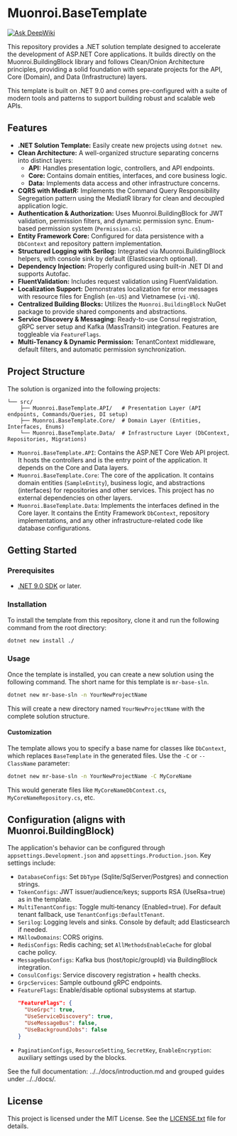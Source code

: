 # Muonroi.BaseTemplate
[![Ask DeepWiki](https://raw.githubusercontent.com/muonroi/MuonroiBuildingBlock/main/src/Muonroi.BuildingBlock/Images/deep-wiki.png)](https://deepwiki.com/muonroi/Muonroi.BaseTemplate)

This repository provides a .NET solution template designed to accelerate the development of ASP.NET Core applications. It builds directly on the Muonroi.BuildingBlock library and follows Clean/Onion Architecture principles, providing a solid foundation with separate projects for the API, Core (Domain), and Data (Infrastructure) layers.

This template is built on .NET 9.0 and comes pre-configured with a suite of modern tools and patterns to support building robust and scalable web APIs.

## Features

*   **.NET Solution Template:** Easily create new projects using `dotnet new`.
*   **Clean Architecture:** A well-organized structure separating concerns into distinct layers:
    *   **API:** Handles presentation logic, controllers, and API endpoints.
    *   **Core:** Contains domain entities, interfaces, and core business logic.
    *   **Data:** Implements data access and other infrastructure concerns.
*   **CQRS with MediatR:** Implements the Command Query Responsibility Segregation pattern using the MediatR library for clean and decoupled application logic.
*   **Authentication & Authorization:** Uses Muonroi.BuildingBlock for JWT validation, permission filters, and dynamic permission sync. Enum-based permission system (`Permission.cs`).
*   **Entity Framework Core:** Configured for data persistence with a `DbContext` and repository pattern implementation.
*   **Structured Logging with Serilog:** Integrated via Muonroi.BuildingBlock helpers, with console sink by default (Elasticsearch optional).
*   **Dependency Injection:** Properly configured using built-in .NET DI and supports Autofac.
*   **FluentValidation:** Includes request validation using FluentValidation.
*   **Localization Support:** Demonstrates localization for error messages with resource files for English (`en-US`) and Vietnamese (`vi-VN`).
*   **Centralized Building Blocks:** Utilizes the `Muonroi.BuildingBlock` NuGet package to provide shared components and abstractions.
*   **Service Discovery & Messaging:** Ready-to-use Consul registration, gRPC server setup and Kafka (MassTransit) integration.
    Features are toggleable via `FeatureFlags`.
*   **Multi‑Tenancy & Dynamic Permission:** TenantContext middleware, default filters, and automatic permission synchronization.

## Project Structure

The solution is organized into the following projects:

```
└── src/
    ├── Muonroi.BaseTemplate.API/   # Presentation Layer (API endpoints, Commands/Queries, DI setup)
    ├── Muonroi.BaseTemplate.Core/  # Domain Layer (Entities, Interfaces, Enums)
    └── Muonroi.BaseTemplate.Data/  # Infrastructure Layer (DbContext, Repositories, Migrations)
```

*   `Muonroi.BaseTemplate.API`: Contains the ASP.NET Core Web API project. It hosts the controllers and is the entry point of the application. It depends on the Core and Data layers.
*   `Muonroi.BaseTemplate.Core`: The core of the application. It contains domain entities (`SampleEntity`), business logic, and abstractions (interfaces) for repositories and other services. This project has no external dependencies on other layers.
*   `Muonroi.BaseTemplate.Data`: Implements the interfaces defined in the Core layer. It contains the Entity Framework `DbContext`, repository implementations, and any other infrastructure-related code like database configurations.

## Getting Started

### Prerequisites

*   [.NET 9.0 SDK](https://dotnet.microsoft.com/download/dotnet/9.0) or later.

### Installation

To install the template from this repository, clone it and run the following command from the root directory:

```bash
dotnet new install ./
```

### Usage

Once the template is installed, you can create a new solution using the following command. The short name for this template is `mr-base-sln`.

```bash
dotnet new mr-base-sln -n YourNewProjectName
```

This will create a new directory named `YourNewProjectName` with the complete solution structure.

#### Customization

The template allows you to specify a base name for classes like `DbContext`, which replaces `BaseTemplate` in the generated files. Use the `-C` or `--ClassName` parameter:

```bash
dotnet new mr-base-sln -n YourNewProjectName -C MyCoreName
```

This would generate files like `MyCoreNameDbContext.cs`, `MyCoreNameRepository.cs`, etc.

## Configuration (aligns with Muonroi.BuildingBlock)

The application's behavior can be configured through `appsettings.Development.json` and `appsettings.Production.json`. Key settings include:

*   `DatabaseConfigs`: Set `DbType` (Sqlite/SqlServer/Postgres) and connection strings.
*   `TokenConfigs`: JWT issuer/audience/keys; supports RSA (UseRsa=true) as in the template.
*   `MultiTenantConfigs`: Toggle multi‑tenancy (Enabled=true). For default tenant fallback, use `TenantConfigs:DefaultTenant`.
*   `Serilog`: Logging levels and sinks. Console by default; add Elasticsearch if needed.
*   `MAllowDomains`: CORS origins.
*   `RedisConfigs`: Redis caching; set `AllMethodsEnableCache` for global cache policy.
*   `MessageBusConfigs`: Kafka bus (host/topic/groupId) via BuildingBlock integration.
*   `ConsulConfigs`: Service discovery registration + health checks.
*   `GrpcServices`: Sample outbound gRPC endpoints.
*   `FeatureFlags`: Enable/disable optional subsystems at startup.
    ```json
    "FeatureFlags": {
      "UseGrpc": true,
      "UseServiceDiscovery": true,
      "UseMessageBus": false,
      "UseBackgroundJobs": false
    }
    ```
*   `PaginationConfigs`, `ResourceSetting`, `SecretKey`, `EnableEncryption`: auxiliary settings used by the blocks.

See the full documentation: ../../docs/introduction.md and grouped guides under ../../docs/.

## License

This project is licensed under the MIT License. See the [LICENSE.txt](LICENSE.txt) file for details.
